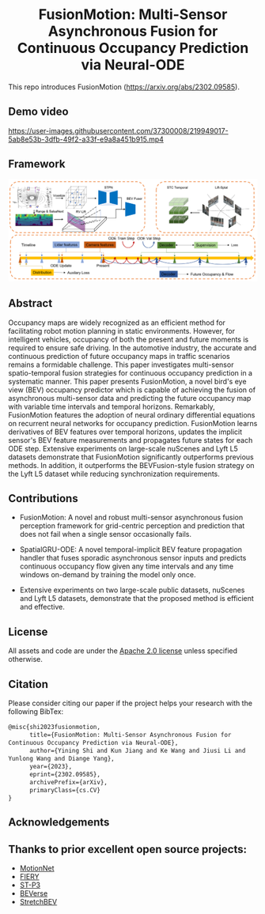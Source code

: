 <div align="center">   
  
# FusionMotion: Multi-Sensor Asynchronous Fusion for Continuous Occupancy Prediction via Neural-ODE
</div>

This repo introduces FusionMotion (https://arxiv.org/abs/2302.09585).

## Demo video
<!-- <p align="center">
 <a href="https://opendrivelab.github.io/UniAD/">
    <img alt="Project Page" src="https://img.shields.io/badge/Project%20Page-Open-yellowgreen.svg" target="_blank" />
  </a>
  <a href="https://github.com/OpenDriveLab/UniAD/blob/master/LICENSE">
    <img alt="License: Apache2.0" src="https://img.shields.io/badge/license-Apache%202.0-blue.svg" target="_blank" />
  </a>
  <a href="https://github.com/OpenDriveLab/UniAD/issues?q=is%3Aissue+is%3Aopen+label%3A%22good+first+issue%22">
    <img alt="Good first issue" src="https://img.shields.io/github/issues/OpenDriveLab/UniAD/good%20first%20issue" target="_blank" />
  </a>
</p> -->

<!-- <h3 align="center">
  <a href="https://opendrivelab.github.io/UniAD/">project page</a> |
  <a href="https://arxiv.org/abs/2212.10156">arXiv</a> |
  <a href="">video</a> 
</h3> -->

https://user-images.githubusercontent.com/37300008/219949017-5ab8e53b-3dfb-49f2-a33f-e9a8a451b915.mp4



## Framework
![teaser](sources/pipeline.png)

## Abstract

Occupancy maps are widely recognized as an efficient method for facilitating robot motion planning in static environments. However, for intelligent vehicles, occupancy of both the present and future moments is required to ensure safe driving. In the automotive industry, the accurate and continuous prediction of future occupancy maps in traffic scenarios remains a formidable challenge. This paper investigates multi-sensor spatio-temporal fusion strategies for continuous occupancy prediction in a systematic manner. This paper presents FusionMotion, a novel bird's eye view (BEV) occupancy predictor which is capable of achieving the fusion of asynchronous multi-sensor data and predicting the future occupancy map with variable time intervals and temporal horizons. Remarkably, FusionMotion features the adoption of neural ordinary differential equations on recurrent neural networks for occupancy prediction. FusionMotion learns derivatives of BEV features over temporal horizons, updates the implicit sensor's BEV feature measurements and propagates future states for each ODE step. Extensive experiments on large-scale nuScenes and Lyft L5 datasets demonstrate that FusionMotion significantly outperforms previous methods. In addition, it outperforms the BEVFusion-style fusion strategy on the Lyft L5 dataset while reducing synchronization requirements. 


## Contributions

- FusionMotion: A novel and robust multi-sensor asynchronous fusion perception framework for grid-centric perception and prediction that does not fail when a single sensor occasionally fails.  

- SpatialGRU-ODE:  A novel temporal-implicit BEV feature propagation handler that fuses sporadic asynchronous sensor inputs and predicts continuous occupancy flow given any time intervals and any time windows on-demand by training the model only once.

- Extensive experiments on two large-scale public datasets, nuScenes and Lyft L5 datasets, demonstrate that the proposed method is efficient and effective.
 

## License

All assets and code are under the [Apache 2.0 license](https://github.com/synsin0/FusionMotion/blob/master/LICENSE) unless specified otherwise.

## Citation

Please consider citing our paper if the project helps your research with the following BibTex:

```
@misc{shi2023fusionmotion,
      title={FusionMotion: Multi-Sensor Asynchronous Fusion for Continuous Occupancy Prediction via Neural-ODE}, 
      author={Yining Shi and Kun Jiang and Ke Wang and Jiusi Li and Yunlong Wang and Diange Yang},
      year={2023},
      eprint={2302.09585},
      archivePrefix={arXiv},
      primaryClass={cs.CV}
}
```
## Acknowledgements
Thanks to prior excellent open source projects:
- 
- [MotionNet](https://github.com/pxiangwu/MotionNet)
- [FIERY](https://github.com/wayveai/fiery)
- [ST-P3](https://github.com/OpenPerceptionX/ST-P3)
- [BEVerse](https://github.com/zhangyp15/BEVerse)
- [StretchBEV](https://github.com/kaanakan/stretchbev)